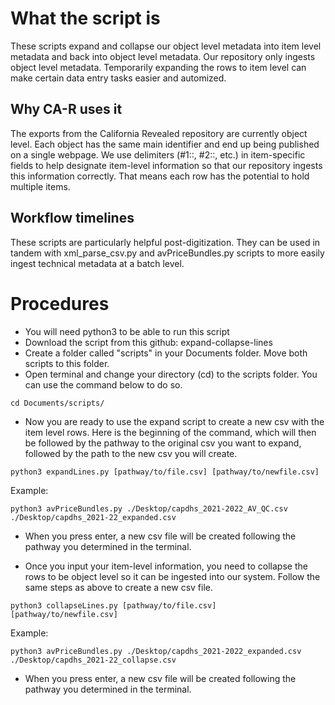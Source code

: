 # What the script is
These scripts expand and collapse our object level metadata into item level metadata and back into object level metadata. Our repository only ingests object level metadata. Temporarily expanding the rows to item level can make certain data entry tasks easier and automized.
## Why CA-R uses it
The exports from the California Revealed repository are currently object level. Each object has the same main identifier and end up being published on a single webpage. We use delimiters (#1::, #2::, etc.) in item-specific fields to help designate item-level information so that our repository ingests this information correctly. That means each row has the potential to hold multiple items.
## Workflow timelines
These scripts are particularly helpful post-digitization. They can be used in tandem with xml_parse_csv.py and avPriceBundles.py scripts to more easily ingest technical metadata at a batch level.
# Procedures
- You will need python3 to be able to run this script
- Download the script from this github: expand-collapse-lines
- Create a folder called "scripts" in your Documents folder. Move both scripts to this folder.
- Open terminal and change your directory (cd) to the scripts folder. You can use the command below to do so.
```
cd Documents/scripts/
```
- Now you are ready to use the expand script to create a new csv with the item level rows. Here is the beginning of the command, which will then be followed by the pathway to the original csv you want to expand, followed by the path to the new csv you will create. 
```
python3 expandLines.py [pathway/to/file.csv] [pathway/to/newfile.csv]
```
Example:
```
python3 avPriceBundles.py ./Desktop/capdhs_2021-2022_AV_QC.csv ./Desktop/capdhs_2021-22_expanded.csv 
```
- When you press enter, a new csv file will be created following the pathway you determined in the terminal. 

- Once you input your item-level information, you need to collapse the rows to be object level so it can be ingested into our system. Follow the same steps as above to create a new csv file. 
```
python3 collapseLines.py [pathway/to/file.csv] [pathway/to/newfile.csv]
```
Example:
```
python3 avPriceBundles.py ./Desktop/capdhs_2021-2022_expanded.csv ./Desktop/capdhs_2021-22_collapse.csv 
```
- When you press enter, a new csv file will be created following the pathway you determined in the terminal. 

